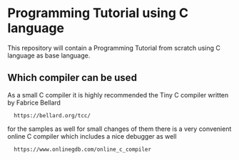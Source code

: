 # Programming Tutorial using C language

This repository will contain a Programming Tutorial from scratch 
using C language as base language.

## Which compiler can be used

As a small C compiler it is highly recommended the Tiny C compiler written by Fabrice Bellard

      https://bellard.org/tcc/
      
for the samples as well for small changes of them there is a very convenient
online C compiler which includes a nice debugger as well


      https://www.onlinegdb.com/online_c_compiler

